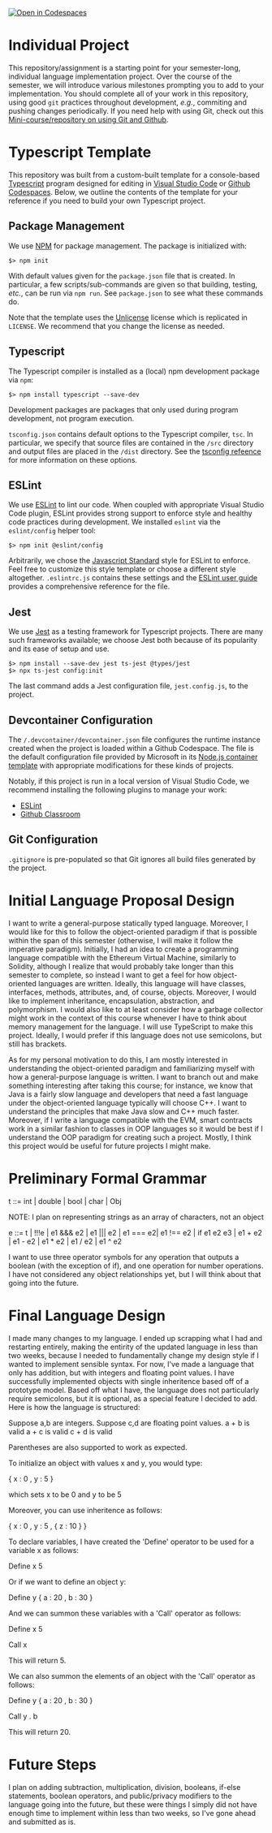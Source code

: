 [![Open in Codespaces](https://classroom.github.com/assets/launch-codespace-f4981d0f882b2a3f0472912d15f9806d57e124e0fc890972558857b51b24a6f9.svg)](https://classroom.github.com/open-in-codespaces?assignment_repo_id=10217652)
# Individual Project

This repository/assignment is a starting point for your semester-long, individual language implementation project.
Over the course of the semester, we will introduce various milestones prompting you to add to your implementation.
You should complete all of your work in this repository, using good `git` practices throughout development, _e.g._, commiting and pushing changes periodically.
If you need help with using Git, check out this [Mini-course/repository on using Git and Github](https://github.com/csc312-grinnell/github-starter-course).


# Typescript Template

This repository was built from a custom-built template for a console-based [Typescript](https://www.typescriptlang.org) program designed for editing in [Visual Studio Code](https://code.visualstudio.com) or [Github Codespaces](https://github.com/features/codespaces).
Below, we outline the contents of the template for your reference if you need to build your own Typescript project.

## Package Management

We use [NPM](https://npmjs.com) for package management.
The package is initialized with:

~~~console
$> npm init
~~~

With default values given for the `package.json` file that is created.
In particular, a few scripts/sub-commands are given so that building, testing, _etc._, can be run via `npm run`.
See `package.json` to see what these commands do.

Note that the template uses the [Unlicense](https://unlicense.org) license which is replicated in `LICENSE`.
We recommend that you change the license as needed.

## Typescript

The Typescript compiler is installed as a (local) npm development package via `npm`:

~~~console
$> npm install typescript --save-dev
~~~

Development packages are packages that only used during program development, not program execution.

`tsconfig.json` contains default options to the Typescript compiler, `tsc`.
In particular, we specify that source files are contained in the `/src` directory and output files are placed in the `/dist` directory.
See the [tsconfig refeence](https://www.typescriptlang.org/tsconfig) for more information on these options.

## ESLint

We use [ESLint](https://eslint.org) to lint our code.
When coupled with appropriate Visual Studio Code plugin, ESLint provides strong support to enforce style and healthy code practices during development.
We installed `eslint` via the `eslint/config` helper tool:

~~~console
$> npm init @eslint/config
~~~

Arbitrarily, we chose the [Javascript Standard](https://standardjs.com) style for ESLint to enforce.
Feel free to customize this style template or choose a different style altogether.
`.eslintrc.js` contains these settings and the [ESLint user guide](https://eslint.org/docs/latest/use/configure/) provides a comprehensive reference for the file.

## Jest

We use [Jest](https://jestjs.io) as a testing framework for Typescript projects.
There are many such frameworks available; we choose Jest both because of its popularity and its ease of setup and use.

~~~console
$> npm install --save-dev jest ts-jest @types/jest
$> npx ts-jest config:init
~~~

The last command adds a Jest configuration file, `jest.config.js`, to the project.

## Devcontainer Configuration

The `/.devcontainer/devcontainer.json` file configures the runtime instance created when the project is loaded within a Github Codespace.
The file is the default configuration file provided by Microsoft in its [Node.js container template](https://github.com/microsoft/vscode-remote-try-node) with appropriate modifications for these kinds of projects.

Notably, if this project is run in a local version of Visual Studio Code, we recommend installing the following plugins to manage your work:

+   [ESLint](https://marketplace.visualstudio.com/items?itemName=dbaeumer.vscode-eslint)
+   [Github Classroom](https://marketplace.visualstudio.com/items?itemName=GitHub.classroom)

## Git Configuration

`.gitignore` is pre-populated so that Git ignores all build files generated by the project.


# Initial Language Proposal Design

I want to write a general-purpose statically typed language. Moreover, I would like for this to follow the object-oriented paradigm if that is possible within the span of this semester (otherwise, I will make it follow the imperative paradigm). Initially, I had an idea to create a programming language compatible with the Ethereum Virtual Machine, similarly to Solidity, although I realize that would probably take longer than this semester to complete, so instead I want to get a feel for how object-oriented languages are written. Ideally, this language will have classes, interfaces, methods, attributes, and, of course, objects. Moreover, I would like to implement inheritance, encapsulation, abstraction, and polymorphism. I would also like to at least consider how a garbage collector might work in the context of this course whenever I have to think about memory management for the language. I will use TypeScript to make this project. Ideally, I would prefer if this language does not use semicolons, but still has brackets.

As for my personal motivation to do this, I am mostly interested in understanding the object-oriented paradigm and familiarizing myself with how a general-purpose language is written. I want to branch out and make something interesting after taking this course; for instance, we know that Java is a fairly slow language and developers that need a fast language under the object-oriented language typically will choose C++. I want to understand the principles that make Java slow and C++ much faster. Moreover, if I write a language compatible with the EVM, smart contracts work in a similar fashion to classes in OOP languages so it would be best if I understand the OOP paradigm for creating such a project. Mostly, I think this project would be useful for future projects I might make.

# Preliminary Formal Grammar

t ::= int | double | bool | char | Obj

NOTE: I plan on representing strings as an array of characters, not an object

e ::= t | !!!e | e1 &&& e2 | e1 ||| e2 | e1 === e2| e1 !== e2 | if e1 e2 e3 | e1 + e2 | e1 - e2 | e1 * e2 | e1 / e2 | e1 ^ e2

I want to use three operator symbols for any operation that outputs a boolean (with the exception of if), and one operation for number operations. I have not considered any object relationships yet, but I will think about that going into the future.


# Final Language Design

I made many changes to my language. I ended up scrapping what I had and restarting entirely, making the entirity of the updated language in less than two weeks, because I needed to fundamentally change my design style if I wanted to implement sensible syntax. For now, I've made a language that only has addition, but with integers and floating point values. I have successfully implemented objects with single inheritence based off of a prototype model. Based off what I have, the language does not particularly require semicolons, but it is optional, as a special feature I decided to add. Here is how the language is structured:

Suppose a,b are integers. Suppose c,d are floating point values.
a + b is valid
a + c is valid
c + d is valid

Parentheses are also supported to work as expected.

To initialize an object with values x and y, you would type:

{ x : 0 , y : 5 }

which sets x to be 0 and y to be 5

Moreover, you can use inheritence as follows:

{ x : 0 , y : 5 , { z : 10 } }

To declare variables, I have created the 'Define' operator to be used for a variable x as follows:

Define x 5

Or if we want to define an object y:

Define y { a : 20 , b : 30 }

And we can summon these variables with a 'Call' operator as follows:

Define x 5

Call x

This will return 5.

We can also summon the elements of an object with the 'Call' operator as follows:

Define y { a : 20 , b : 30 }

Call y . b

This will return 20.

# Future Steps

I plan on adding subtraction, multiplication, division, booleans, if-else statements, boolean operators, and public/privacy modifiers to the language going into the future, but these were things I simply did not have enough time to implement within less than two weeks, so I've gone ahead and submitted as is.

